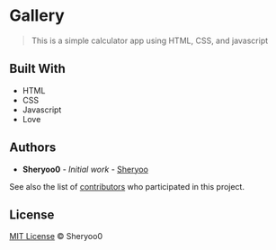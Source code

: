 # Gallery

> This is a simple calculator app using HTML, CSS, and javascript

## Built With

* HTML 
* CSS
* Javascript 
* Love

## Authors

* **Sheryoo0** - *Initial work* - [Sheryoo](https://github.com/Sheryoo)

See also the list of [contributors](https://github.com/simple-calculator/contributors) who participated in this project.

## License

[MIT License](https://andreasonny.mit-license.org/2019) © Sheryoo0
